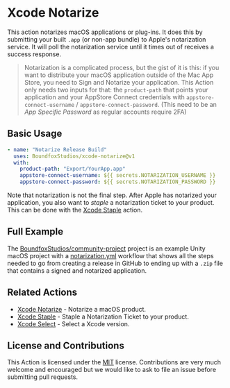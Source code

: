 # Xcode Notarize

This action notarizes macOS applications or plug-ins. It does this by submitting your built `.app` (or non-app bundle) to Apple's notarization service. It will poll the notarization service until it times out of receives a success response.

> Notarization is a complicated process, but the gist of it is this: if you want to distribute your macOS application outside of the Mac App Store, you need to Sign and Notarize your application. This Action only needs two inputs for that: the `product-path` that points your application and your AppStore Connect credentials with `appstore-connect-username` / `appstore-connect-password`. (This need to be an _App Specific Password_ as regular accounts require 2FA)

## Basic Usage

```yaml
- name: "Notarize Release Build"
  uses: BoundfoxStudios/xcode-notarize@v1
  with:
    product-path: "Export/YourApp.app"
    appstore-connect-username: ${{ secrets.NOTARIZATION_USERNAME }}
    appstore-connect-password: ${{ secrets.NOTARIZATION_PASSWORD }}
```

Note that notarization is not the final step. After Apple has notarized your application, you also want to _staple_ a notarization ticket to your product. This can be done with the [Xcode Staple](https://github.com/marketplace/actions/apple-xcode-staple) action.

## Full Example

The [BoundfoxStudios/community-project](https://github.com/BoundfoxStudios/community-project) project is an example Unity macOS project with a [notarization.yml](https://github.com/BoundfoxStudios/community-project/blob/develop/.github/workflows/notarization.yml) workflow that shows all the steps needed to go from creating a release in GitHub to ending up with a `.zip` file that contains a signed and notarized application.

## Related Actions

 * [Xcode Notarize](https://github.com/marketplace/actions/apple-xcode-notarize) - Notarize a macOS product.
 * [Xcode Staple](https://github.com/marketplace/actions/apple-xcode-staple) - Staple a Notarization Ticket to your product.
 * [Xcode Select](https://github.com/marketplace/actions/apple-xcode-select) - Select a Xcode version.

## License and Contributions

This Action is licensed under the [MIT](LICENSE) license. Contributions are very much welcome and encouraged but we would like to ask to file an issue before submitting pull requests. 
